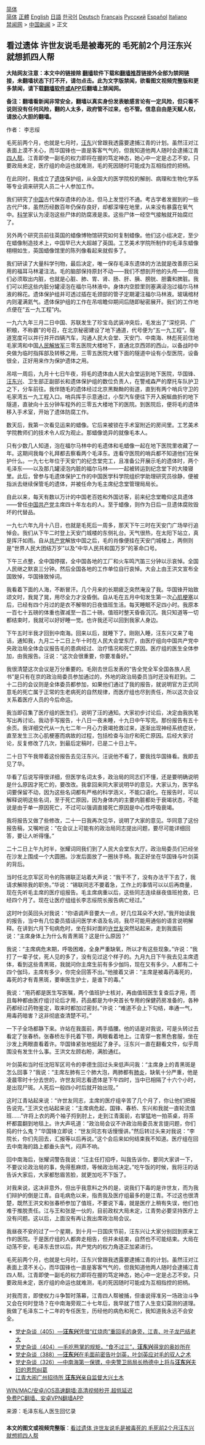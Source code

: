  <!-- 面包屑导航 --> <div class="breadcrumb"><!-- GTranslate: https://gtranslate.io/ -->  <div class="switcher notranslate">  <div class="selected">  <a href="#" onclick="return false;"> 简体</a>  </div>  <div class="option">  <a href="https://www.bannedbook.org" onclick="doGTranslate('zh-CN|zh-CN');jQuery('div.switcher div.selected a').html(jQuery(this).html());return false;" title="简体中文" class="nturl selected"> 简体</a>  <a href="https://www.bannedbook.org/zh-tw/" onclick="doGTranslate('zh-CN|zh-TW');jQuery('div.switcher div.selected a').html(jQuery(this).html());return false;" title="繁體中文" class="nturl"> 正體</a>  <a href="https://www.bannedbook.org/en/" onclick="doGTranslate('zh-CN|en');jQuery('div.switcher div.selected a').html(jQuery(this).html());return false;" title="English" class="nturl"> English</a>  <a href="https://www.bannedbook.org/ja/" onclick="doGTranslate('zh-CN|ja');jQuery('div.switcher div.selected a').html(jQuery(this).html());return false;" title="日本語" class="nturl"> 日語</a>  <a href="https://www.bannedbook.org/ko/" onclick="doGTranslate('zh-CN|ko');jQuery('div.switcher div.selected a').html(jQuery(this).html());return false;" title="한국어" class="nturl"> 한국어</a>  <a href="https://www.bannedbook.org/de/" onclick="doGTranslate('zh-CN|de');jQuery('div.switcher div.selected a').html(jQuery(this).html());return false;" title="Deutsch" class="nturl"> Deutsch</a>  <a href="https://www.bannedbook.org/fr/" onclick="doGTranslate('zh-CN|fr');jQuery('div.switcher div.selected a').html(jQuery(this).html());return false;" title="Français" class="nturl"> Français</a>  <a href="https://www.bannedbook.org/ru/" onclick="doGTranslate('zh-CN|ru');jQuery('div.switcher div.selected a').html(jQuery(this).html());return false;" title="Русский" class="nturl"> Русский</a>  <a href="https://www.bannedbook.org/es/" onclick="doGTranslate('zh-CN|es');jQuery('div.switcher div.selected a').html(jQuery(this).html());return false;" title="Español" class="nturl"> Español</a>  <a href="https://www.bannedbook.org/it/" onclick="doGTranslate('zh-CN|it');jQuery('div.switcher div.selected a').html(jQuery(this).html());return false;" title="Italiano" class="nturl"> Italiano</a>  </div>  </div>      <div class='breadcrumb-sub'><!-- Breadcrumb NavXT 6.3.0 --> <a href="https://www.bannedbook.org/" class="home">禁闻网</a> &gt; <a href="https://www.bannedbook.org/bnews/cnnews/" class="category">中国新闻</a> &gt; 正文</div></div><h2>看过遗体 许世友说毛是被毒死的 毛死前2个月汪东兴就想抓四人帮</h2> <p class="notice"><b>大陆网友注意：本文中的链接除 <a href="https://github.com/bannedbook/fanqiang" >翻墙</a>软件下载和<a href="https://github.com/killgcd/justmysocks/blob/master/README.md">翻墙推荐</a>链接外全部为禁网链接，未翻墙状态下打不开，请勿点击。此为文字版禁闻，欲看图文视频完整版和更多禁闻，请下载<a href="https://github.com/bannedbook/fanqiang">翻墙软件或APP</a>后翻墙上禁闻网。</p><p>备注：翻墙看新闻非常安全，翻墙以真实身份发表敏感言论有一定风险，但只看不说则没有任何风险，翻的人太多，政府管不过来，也不管。信息自由是天赋人权，请放心大胆的翻墙。</b></p>  <div class="entry"> <p>作者： 李志绥</p> <p id="summary">毛死前两个月，也就是七月时，<a href="https://www.bannedbook.org/bnews/tag/%e6%b1%aa%e4%b8%9c/" class="st_tag internal_tag" rel="tag" title="标签 汪东 下的日志">汪东</a>兴曾跟我透露要逮捕江青的计划。虽然汪对江表面上漠不关心，而华国锋也一直是客客气气的，但我知道他两人随时会逮捕江青<a href="https://www.bannedbook.org/bnews/tag/%E5%9B%9B%E4%BA%BA%E5%B8%AE/" class="st_tag internal_tag" rel="tag" title="标签 四人帮 下的日志">四人帮</a>。江青即使一副毛的权力即将在握的笃定神态，她心中一定是忐忑不安。只要政局未定，医疗组的命运也就难测，毛的死因随时可能成为互相指控的把柄。</p> <p id="conimg">在此同时，我成立了<a href="https://www.bannedbook.org/bnews/tag/%E9%81%97%E4%BD%93/" class="st_tag internal_tag" rel="tag" title="标签 遗体 下的日志">遗体</a>保护组，从全国大的医学院校的解剖、病理和生物化学系等专业调来研究人员二十人参加工作。</p> <p>我们研究了<span class='wp_keywordlink_affiliate'><a href="https://www.bannedbook.org/" title="中国" target="_blank">中国</a></span>古代保存遗体的办法，但马上发觉行不通。考古学者发掘到的一些古代尸体，虽然历经数百年仍保存良好，却都深埋在地里，从来没有暴露在氧气中。<span class='wp_keywordlink'><a href="https://www.bannedbook.org/forum11/topic309.html" title="禁片：“科学”的棍子" target="_blank">科学</a></span>家认为浸泡这些尸体的防腐液是汞。这些尸体一经空气接触就开始腐烂了。</p> <p>另外两个研究员前往英国的蜡像博物馆研究如何复制蜡像。他们这小组决定，至少在蜡像制造技术上，中国早已大大超越了英国。工艺美术学院所制作的毛泽东蜡像栩栩如生，英国蜡像馆里的陈列像看起来就假多了。</p> <p>我们研读了大量科学刊物，最后决定，唯一保存毛泽东遗体的方法就是改善原已采用的福耳马林灌注法。毛的脑部保持原封不动——我们不想剖开他的头颅——但我们必须取出内脏，也就是心脏、肺、胃、肾、肠、肝、胰、膀胱、胆囊和脾脏。我们可以把这些内脏分罐浸泡在福尔马林液中。身体内空腔里则塞满浸泡过福尔马林液的棉花。遗体保护组并可透过插在毛颈部的管子定期灌注福尔马林液。玻璃棺材内则灌满氦气。遗体保护组的工作在吊唁瞻仰期间后随即秘密展开。我们的工作地点便在“五一九工程”内。</p> <p>一九六九年三月二日中国、苏联发生了珍宝岛武装冲突后，毛发出了“深挖洞、广积粮，不称霸”的号召，在北京秘密建设了地下通道，代号便为“五一九工程”。隧道宽度可以并行并开四辆汽车，沟通人民大会堂、天安门、中南海、林彪死前住地毛家湾和中国<span class='wp_keywordlink'><a href="https://www.bannedbook.org/forum2/topic989.html" title="“文化大革命”中的人民解放军" target="_blank">人民解放军</a></span>三零五医院大楼地下，直通北京西郊的西山，以备战时中央做为临时指挥部及转移之用，三零五医院大楼下面的隧道中设有小型医院，设备很全，正好用来作为保护遗体之用。</p> <p>吊唁一周后，九月十七日午夜，将毛的遗体由人民大会堂运到地下医院，华国锋、<a href="https://www.bannedbook.org/bnews/tag/%e6%b1%aa%e4%b8%9c%e5%85%b4/" class="st_tag internal_tag" rel="tag" title="标签 汪东兴 下的日志">汪东兴</a>、卫生部正副部长和遗体保护组的数位负责人，在警戒森严的摩托车队护卫之下，分车前往。我伴随毛的遗体经过北京黑黝黝的街道，直到有两个哨兵守卫的毛家湾五一九工程入口。哨兵挥手示意通过，小型汽车便往下开入婉蜒曲折的地下隧道，直驶向十五分钟车程外的三零五大楼地下的医院。到医院后，便将毛的遗体移入手术室，开始了遗体防腐工作。</p>  <p>数天后，我第一次看见运来的蜡像。它后来被锁在手术室附近的房间里。工艺美术学院教师们的技术令人叹为观止。那蜡像诡异的就像毛本人。</p> <p>只有少数几人知道，泡在福尔马林中的毛遗体和毛蜡像一起在地下医院里收藏了一年。这期间我每个礼拜都去察看两个毛泽东。连看守医院的哨兵都不知道他们在保护什么。一九七七年位于天安门的纪念堂完工，且准备公开展示毛的遗体时，两个毛泽东——以及那几罐浸泡内脏的福尔马林——一起被转运到纪念堂下的大陵寝里。此后，曾参与毛遗体保护工作的中国医学科学院组织学助理研究员徐静，便被指派去继续保管毛的遗体，并被任命为毛主席纪念堂管理局局长。</p> <p>自此以来，每天有数以万计的中国老百姓和外国访客，前来纪念堂瞻仰这具遗体——曾任<a href="https://www.bannedbook.org/bnews/tag/%e4%b8%ad%e5%9b%bd%e5%85%b1%e4%ba%a7%e5%85%9a/" class="st_tag internal_tag" rel="tag" title="标签 中国共产党 下的日志">中国共产党</a>主席四十年左右的人。至于蜡像，则作为日后一旦遗体腐败毁坏的代替品。</p> <p>一九七六年九月十八日，也就是毛死后一周多，那天下午三时在天安门广场举行追悼会。我们从下午二时登上天安门城楼的东侧礼台。天气很热，在太阳下站立，真是挥汗如雨。自从<a href="https://www.bannedbook.org/bnews/tag/%e5%85%b1%e4%ba%a7%e5%85%9a/" class="st_tag internal_tag" rel="tag" title="标签 共产党 下的日志">共产党</a>解放中国之后，毛的肖像便挂在天安门城楼上，两侧则是“世界人民大团结万岁”以及“中华人民共和国万岁”的革命口号。</p> <p>下午三点整，全中国停摆，全中国各地的工厂和火车鸣汽笛三分钟以示哀悼。全国人民继之默哀三分钟。然后全国各地的工作单位自行哀悼。大会上由王洪文宣布全国致悼，华国锋致悼词。</p> <p>我看着下面的人海，不断冒汗。几个月来的长期疲乏突然淹没了我。华国锋开始致颂文时，我晃了晃，用尽全力才没昏倒。自从毛在五月中旬发生第一次<a href="https://www.bannedbook.org/bnews/tag/%E5%BF%83%E8%82%8C%E6%A2%97%E5%A1%9E/" class="st_tag internal_tag" rel="tag" title="标签 心肌梗塞 下的日志">心肌梗塞</a>以后，已经有四个月过的是衣不解带的日夜值班生活。每天睡眠不足四小时。我原本一百七十五磅的体重也骤减至一百二十磅。值班时整天昏昏沉沉。我只知道等一切都结束时，我就可以好好睡一觉。也许我还可以回到我家人身边。</p> <p>下午五时半我才回到中南海。回来以后，就睡下了。刚刚入睡，汪东兴又来了电话，通知我，九月二十二日上午十时在人民大会堂东厅，由医疗组向中国共产党中央政治局全体会议报告毛的患病经过、治疗情况和死亡原因。医疗组的医生全体参加，由我报告。汪说：“这次会很重要，你要准备好。”</p> <p>我很清楚这次会议是万分重要的。毛刚去世后发表的“告全党全军全国各族人民书”是只有在京的政治局委员参加通过的，外地的政治局委员当时还没有赶到。二十二日的会议则是全体委员都参加，如果他们通过了我的报告，就说明官方正式同意毛的死亡属于正常的生老病死的自然规律，而医疗组也尽到责任，所以这次会议关系着医疗人员的今后命运。</p>  <p>我当即召集了医疗组的医生们，说明了汪的通知。大家初步讨论后，决定由我执笔写出再讨论。我动手写报告，十八日一夜未睡，十九日中午写完。那份报告有五十余页。我详细交代从一九七二年一月心力衰竭抢救过来，逐渐出现神经系统症状，直至发生三次心肌梗塞而病故的过程，包括检查与治疗和死亡原因。后经大家讨论，反复修改了几次，到最后定稿时，已是二十日上午。</p> <p>二十日下午我带着这份报告去见汪东兴。汪说他不看了，要我找华国锋看。我即去见了华。</p> <p>华看了后说写得很详细，但医学名词太多，政治局的同志们不懂，还是要明确说明是什么原因才死亡的，要改改。我拿回来同大家说明华的意见，大家认为，医学名词要保留不动，因为这些名词都有严格的科学涵义，不能口语化。在报告时，可以解释说明这些名词，至于死亡原因，因为身体内的主要内脏都处于衰竭状态，不能说是由于单一原因死亡，不过可以强调直接死亡原因是中心性呼吸衰竭。</p> <p>我将报告又做了些修改，二十一日我再次见华，说明了大家的意见。华同意了这份报告稿，又嘱咐说：“在会议上可能有的政治局同志提出问题，要尽可能详细回答，要让人听得懂。”</p> <p>二十二日上午九时半，张耀词同我们到了人民大会堂东大厅。政治局委员们已经坐在沙发上围成一个大圆圈。沙发后面放了一圈扶手椅。我正好坐在华国锋与叶剑英的背后。</p> <p>当时任北京军区司令的陈锡联正站着大声说：“我干不了，没有办法干下去了，我请求解除我的职务。”华说：“锡联同志不要着急，工作上的事情可以以后再商量，现在先听毛主席的医疗组报告。毛主席病重以后，这些同志连续昼夜值班抢救，已经四个月了。现在让医疗组组长李志绥院长报告病亡经过。”</p> <p>这时叶剑英回头对我说：“你语调声音要大一点，好几位耳朵不大好。”我开始读我的报告，当中有几位委员插话问医学术语及名词，我尽可能用通俗的语言说明解释。在讲到六月下旬病危时，坐在斜对面的<a href="https://www.bannedbook.org/bnews/tag/%e8%ae%b8%e4%b8%96%e5%8f%8b/" class="st_tag internal_tag" rel="tag" title="标签 许世友 下的日志">许世友</a>突然站起来，走到我面前说：“主席身体上为什么有青黑斑？这是什么原因？”</p> <p>我说：“主席病危末期，呼吸困难，全身严重缺氧，所以才有这些现象。”许说：“我打了一辈子仗，死人见的多了，没有见过这个样子的。九月九日下午我去见主席遗体，看到这些青黑斑，我就问你主席生前有多少伽玛，现在又有多少。人都有二十四个伽玛，主席有多少，你完全回答不出。”他接着又讲：“主席是被毒药毒死的，毒死的才有青黑斑，要审医生护士，是谁下的毒。”</p>  <p>我说：“用药都是医生写医嘱，两个值班护士核对，再由值班医生复查后才用，而且每种都由医疗组讨论后才用，药品都是为中央首长专用的保健药房准备的，各种药都经过药物鉴定，取来时都加过密封。”许说：“难道不会上下勾结，串通一气，用毒药暗害？这非彻底查清楚不可。”</p> <p>一下子全场都静下来。许站在我面前，两手插腰。他的话是对我说，可是头转过去看定了张春桥。张春桥左手托着下颚，两眼看着地上。江青穿一套黑色套服，坐在沙发上两眼直看着许。华国锋紧张地挺起了身子。汪东兴一直在翻看文件，似乎周围没有发生什么事。王洪文左顾右盼，满脸通红。</p> <p>叶剑英和当时任沈阳军区司令的李德生回过头来低声问我：“主席身上的青黑斑是怎么回事？”我说：“主席左肺有三个肺大泡，两肺都有<a href="https://www.bannedbook.org/bnews/tag/%e8%82%ba%e7%82%8e/" class="st_tag internal_tag" rel="tag" title="标签 肺炎 下的日志">肺炎</a>，缺氧十分严重，他是凌晨零时十分去世的，许世友同志看遗体是下午四时，当中已相隔了十六个小时，是出现尸斑。人死后一般四小时后就开始出现。”</p> <p>这时江青站起来说：“许世友同志，主席的医疗组辛苦了几个月了，你让他们把报告说完。”王洪文也站起来说：“主席病危起，国锋、春桥、东兴和我就一直轮流值班……”许将上衣的两个袖子捋到肘上，走到江青面前，右掌猛地一拍茶桌，将茶杯都震翻到地毯上。许大声吼道：“政治局会议不许政治局委员发言提问题，你们捣的什么鬼？”华国锋立即说：“世友同志有话慢慢讲。”然后转过头来对我说：“李院长，你们先回去，汇报等以后再说。”这个会后来如何结束我不知道。医疗组在回去中南海的路上都垂头丧气，闷声不响。</p> <p>回中南海后，张耀词警告我说：“汪主任打招呼，叫我告诉你，要同大家讲一下，不要议论政治局的事，免得惹麻烦，等候政治局决定。”吃午饭的时候，我将汪的话告诉大家后，大家都愁眉苦脸，就更加吃不下饭了。</p> <p>对我来说，这决非意外，但出乎我意料之外的是，说我们下毒的是许世友，而为我们辩护的倒是江青。自毛病危以来，指责我及医疗组最多的是江青。不过这也很清楚，既然王洪文和张春桥参加了值班，不要说下毒，就是医疗上稍有失误，他们也难于推脱责任。江与王和张是一伙的，目前政权大局未定，江青势必要坚持医疗上没有问题。这以后，上面没有再让我出席政治局会议。</p> <p>我昼夜不安的过了一个星期，到十月一日国庆节前，汪东兴让大家分别回到原来工作的医院。于是医疗组的人都奔走相告，但并未结束，自然也不可能结束。大局在动荡不安，毛泽东去世以后，共产党内的权力角逐正加紧进行。</p> <p>毛死前两个月，也就是七月时，汪东兴曾跟我透露要逮捕江青的计划。虽然汪对江表面上漠不关心，而华国锋也一直是客客气气的，但我知道他两人随时会逮捕江青四人帮。江青即使一副毛的权力即将在握的笃定神态，她心中一定是忐忑不安。只要政局未定，医疗组的命运也就难测，毛的死因随时可能成为互相指控的把柄。</p>  <p>对我而言，即使权力斗争暂时落幕，江青四人帮被捕，但谁说得准另一场政治斗争又会在何时登场？在中南海旁观二十七年后，我早就了悟了人生变幻莫测的道理。我做了毛泽东二十二年的专任医生，历经他的病危和死亡，我知道我永远不会安全。</p> <ul class='op-related-articles' title='相关阅读'> <li><a href='https://www.bannedbook.org/bnews/bannedvideo/20210203/1480856.html' target='_blank'>党史杂谈（405）—<b>汪东兴</b>凭借“红烧肉”重回毛的身旁，江青、叶子龙巴结老大</a></li> <li><a href='https://www.bannedbook.org/bnews/bannedvideo/20210203/1480133.html' target='_blank'>党史杂谈（404）—毛吃熊掌的规矩，“食不过三”，<b>汪东兴</b>得宠的奥妙所在</a></li> <li><a href='https://www.bannedbook.org/bnews/bannedvideo/20210117/1469660.html' target='_blank'>党史杂谈（388）—<b>汪东兴</b>在毛面前密告叶剑英，叶剑英应对毛的驭人之术</a></li> <li><a href='https://www.bannedbook.org/bnews/bannedvideo/20201113/1430579.html' target='_blank'>党史杂谈（326）—中南海第一保镖，中央警卫局局长杨德中上将与<b>汪东兴</b>夫妇的恩怨纠葛</a></li> <li><a href='https://www.bannedbook.org/bnews/cnnews/20201101/1423844.html' target='_blank'>江青大闹广州招待所 <b>汪东兴</b>亲自监督大兴土木</a></li> </ul> <p class="texttj"> <a href="https://github.com/bannedbook/fanqiang/wiki/V2ray%E6%9C%BA%E5%9C%BA" target="_blank">WIN/MAC/安卓/iOS高速翻墙:高清视频秒开,超低延迟</a><br/> <a href="https://github.com/bannedbook/fanqiang/wiki/%E7%A6%81%E9%97%BB%E7%BD%91%E5%AE%89%E5%8D%93%E7%BF%BB%E5%A2%99%E6%96%B0%E9%97%BBAPP" target="_blank">免费PC翻墙、安卓VPN翻墙APP</a></p><p> 来源：毛泽东私人医生回忆录 </p><a name='sharetosocial'></a>  <div style="margin-bottom:5px;padding-bottom:5px;clear:both"> <div id="archive-pix-1" class="banner-ads"> <!-- AuctionX Display platform tag START --> <div id="26318x728x90x621x_ADSLOT2" clicktrack="%%CLICK_URL_ESC%%"></div> <!-- AuctionX Display platform tag END --> </div> <div id="archive-pix-2" class="banner-ads"> <!-- AuctionX Display platform tag START --> <div id="26315x300x250x621x_ADSLOT2" clicktrack="%%CLICK_URL_ESC%%"></div> <!-- AuctionX Display platform tag END --> </div> </div>  <div id="archive-pix-1" class="banner-ads"> <!-- AuctionX Display platform tag START --> <div id="26318x728x90x621x_ADSLOT3" clicktrack="%%CLICK_URL_ESC%%"></div> <!-- AuctionX Display platform tag END --> </div> <div><b>本文的图文或视频完整版</b>：<a href='https://www.bannedbook.org/bnews/cnnews/20210726/1594338.html'>看过遗体 许世友说毛是被毒死的 毛死前2个月汪东兴就想抓四人帮</a></div>  </div><!--END ENTRY--> 